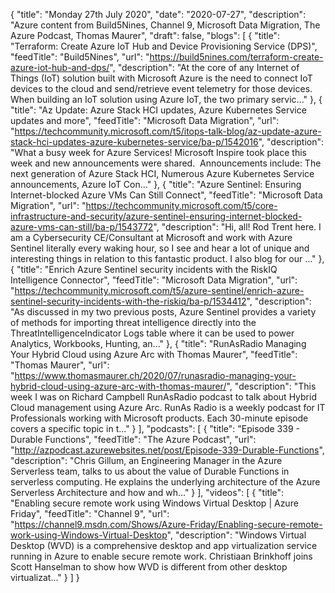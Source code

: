 {
  "title": "Monday 27th July 2020",
  "date": "2020-07-27",
  "description": "Azure content from Build5Nines, Channel 9, Microsoft Data Migration, The Azure Podcast, Thomas Maurer",
  "draft": false,
  "blogs": [
    {
      "title": "Terraform: Create Azure IoT Hub and Device Provisioning Service (DPS)",
      "feedTitle": "Build5Nines",
      "url": "https://build5nines.com/terraform-create-azure-iot-hub-and-dps/",
      "description": "At the core of any Internet of Things (IoT) solution built with Microsoft Azure is the need to connect IoT devices to the cloud and send/retrieve event telemetry for those devices. When building an IoT solution using Azure IoT, the two primary servic..."
    },
    {
      "title": "Az Update: Azure Stack HCI updates, Azure Kubernetes Service updates and more",
      "feedTitle": "Microsoft Data Migration",
      "url": "https://techcommunity.microsoft.com/t5/itops-talk-blog/az-update-azure-stack-hci-updates-azure-kubernetes-service/ba-p/1542016",
      "description": "What a busy week for Azure Services! Microsoft Inspire took place this week and new announcements were shared.  Announcements include: The next generation of Azure Stack HCI, Numerous Azure Kubernetes Service announcements, Azure IoT Con..."
    },
    {
      "title": "Azure Sentinel: Ensuring Internet-blocked Azure VMs Can Still Connect",
      "feedTitle": "Microsoft Data Migration",
      "url": "https://techcommunity.microsoft.com/t5/core-infrastructure-and-security/azure-sentinel-ensuring-internet-blocked-azure-vms-can-still/ba-p/1543772",
      "description": "Hi, all! Rod Trent here. I am a Cybersecurity CE/Consultant at Microsoft and work with Azure Sentinel literally every waking hour, so I see and hear a lot of unique and interesting things in relation to this fantastic product. I also blog for our ..."
    },
    {
      "title": "Enrich Azure Sentinel security incidents with the RiskIQ Intelligence Connector",
      "feedTitle": "Microsoft Data Migration",
      "url": "https://techcommunity.microsoft.com/t5/azure-sentinel/enrich-azure-sentinel-security-incidents-with-the-riskiq/ba-p/1534412",
      "description": "As discussed in my two previous posts, Azure Sentinel provides a variety of methods for importing threat intelligence directly into the ThreatIntelligenceIndicator Logs table where it can be used to power Analytics, Workbooks, Hunting, an..."
    },
    {
      "title": "RunAsRadio Managing Your Hybrid Cloud using Azure Arc with Thomas Maurer",
      "feedTitle": "Thomas Maurer",
      "url": "https://www.thomasmaurer.ch/2020/07/runasradio-managing-your-hybrid-cloud-using-azure-arc-with-thomas-maurer/",
      "description": "This week I was on Richard Campbell RunAsRadio podcast to talk about Hybrid Cloud management using Azure Arc. RunAs Radio is a weekly podcast for IT Professionals working with Microsoft products. Each 30-minute episode covers a specific topic in t..."
    }
  ],
  "podcasts": [
    {
      "title": "Episode 339 - Durable Functions",
      "feedTitle": "The Azure Podcast",
      "url": "http://azpodcast.azurewebsites.net/post/Episode-339-Durable-Functions",
      "description": "Chris Gillum, an Engineering Manager in the Azure Serverless team, talks to us about the value of Durable Functions in serverless computing. He explains the underlying architecture of the Azure Serverless Architecture and how and wh..."
    }
  ],
  "videos": [
    {
      "title": "Enabling secure remote work using Windows Virtual Desktop | Azure Friday",
      "feedTitle": "Channel 9",
      "url": "https://channel9.msdn.com/Shows/Azure-Friday/Enabling-secure-remote-work-using-Windows-Virtual-Desktop",
      "description": "Windows Virtual Desktop (WVD) is a comprehensive desktop and app virtualization service running in Azure to enable secure remote work. Christiaan Brinkhoff joins Scott Hanselman to show how WVD is different from other desktop virtualizat..."
    }
  ]
}